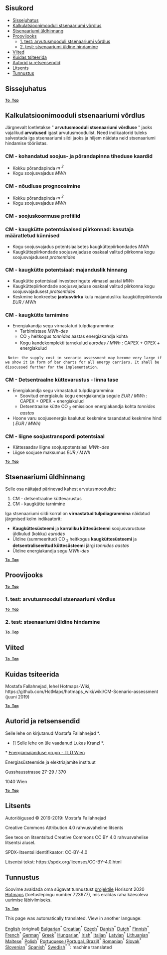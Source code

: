 <h2> Sisukord </h2><ul><li> <a href="#introduction">Sissejuhatus</a> </li><li> <a href="#Calculation-module-scenario-comparison">Kalkulatsioonimooduli stsenaariumi võrdlus</a> </li><li> <a href="#Overall-scenario-assessment">Stsenaariumi üldhinnang</a> </li><li> <a href="#sample-run">Proovijooks</a> <ul><li> <a href="#test-run-1-calculation-module-scenario-comparison">1. test: arvutusmooduli stsenaariumi võrdlus</a> </li><li> <a href="#test-run-2-overall-scenario-assessment">2. test: stsenaariumi üldine hindamine</a> </li></ul></li><li> <a href="#references">Viited</a> </li><li> <a href="#how-to-cite">Kuidas tsiteerida</a> </li><li> <a href="#authors-and-reviewers">Autorid ja retsensendid</a> </li><li> <a href="#license">Litsents</a> </li><li> <a href="#acknowledgement">Tunnustus</a> </li></ul><h2> Sissejuhatus </h2><p><ins> <code><strong><a href="#table-of-contents">To Top</a></strong></code> </ins> </p><h2> Kalkulatsioonimooduli stsenaariumi võrdlus </h2><p> Järgnevalt loetletakse " <strong>arvutusmooduli stsenaariumi võrdluse</strong> " jaoks vajalikud <strong>arvutused</strong> igast arvutusmoodulist. Need indikaatorid tuleks salvestada iga stsenaariumi sildi jaoks ja hiljem näidata neid stsenaariumi hindamise tööriistas. </p><h3> CM - kohandatud soojus- ja põrandapinna tiheduse kaardid </h3><ul><li> Kokku põrandapinda <em><em>m <sup>2</sup></em></em> </li><li> Kogu soojusvajadus <em><em>MWh</em></em> </li></ul><h3> CM - nõudluse prognoosimine </h3><ul><li> Kokku põrandapinda <em><em>m <sup>2</sup></em></em> </li><li> Kogu soojusvajadus <em><em>MWh</em></em> </li></ul><h3> CM - soojuskoormuse profiilid </h3><h3> CM - kaugkütte potentsiaalsed piirkonnad: kasutaja määratletud künnised </h3><ul><li> Kogu soojusvajadus potentsiaalsetes kaugküttepiirkondades <em><em>MWh</em></em> </li><li> Kaugküttepiirkondade soojusvajaduse osakaal valitud piirkonna kogu soojusvajadusest <em><em>protsentides</em></em> </li></ul><h3> CM - kaugkütte potentsiaal: majanduslik hinnang </h3><ul><li> Kaugkütte potentsiaal investeeringute viimasel aastal <em><em>MWh</em></em> </li><li> Kaugküttepiirkondade soojusvajaduse osakaal valitud piirkonna kogu soojusvajadusest <em><em>protsentides</em></em> </li><li> Keskmine konkreetse <strong>jaotusvõrku</strong> kulu majandusliku kaugküttepiirkonda <em><em>EUR / MWh</em></em> </li></ul><h3> CM - kaugkütte tarnimine </h3><ul><li> Energiakandja segu virnastatud tulpdiagrammina: <ul><li> Tarbimistase <em><em>MWh-des</em></em> </li><li> CO <sub>2</sub> heitkogus <em><em>tonnides</em></em> aastas energiakandja kohta </li><li> Kogu kandekomplekti tarnekulud <em><em>eurodes / MWh</em></em> : CAPEX + OPEX + energiakulud </li></ul></li></ul><pre> <code>Note: the supply cost in scenario assessment may become very large if we show it in form of bar charts for all energy carriers. It shall be disscussed further for the implementation.</code> </pre><h3> CM - Detsentraalne küttevarustus - linna tase </h3><ul><li> Energiakandja segu virnastatud tulpdiagrammina: <ul><li> Soovitud energiakulu kogu energiakandja segule <em><em>EUR / MWh</em></em> : CAPEX + OPEX + energiakulud </li><li> Detsentraalse kütte CO <sub>2</sub> emissioon energiakandja kohta <em><em>tonnides aastas</em></em> </li></ul></li><li> Hoone varu soojusenergia kaalutud keskmine tasandatud keskmine hind ( <em><em>EUR / MWh)</em></em> </li></ul><h3> CM - liigne soojustranspordi potentsiaal </h3><ul><li> Kättesaadav liigne soojuspotentsiaal <em><em>MWh-des</em></em> </li><li> Liigse soojuse maksumus <em><em>EUR / MWh</em></em> </li></ul><p><ins> <code><strong><a href="#table-of-contents">To Top</a></strong></code> </ins> </p><h2> Stsenaariumi üldhinnang </h2><p> Selle osa näitajad pärinevad kahest arvutusmoodulist: </p><ol><li> CM - detsentraalne küttevarustus </li><li> CM - kaugkütte tarnimine </li></ol><p> Iga stsenaariumi sildi korral on <strong>virnastatud tulpdiagrammina</strong> näidatud järgmised kolm indikaatorit: </p><ul><li> <strong>Kaugküttesüsteemi</strong> ja <strong>korraliku küttesüsteemi</strong> soojusvarustuse üldkulud (kokku) <em><em>eurodes</em></em> </li><li> Üldine (summeeritud) CO <sub>2</sub> heitkogus <strong>kaugküttesüsteemi</strong> ja <strong>detsentraliseeritud küttesüsteemi</strong> järgi <em><em>tonnides aastas</em></em> </li><li> Üldine energiakandja segu <em><em>MWh-des</em></em> </li></ul><p><ins> <code><strong><a href="#table-of-contents">To Top</a></strong></code> </ins> </p><h2> Proovijooks </h2><p><ins> <code><strong><a href="#table-of-contents">To Top</a></strong></code> </ins> </p><h3> 1. test: arvutusmooduli stsenaariumi võrdlus </h3><p><ins> <code><strong><a href="#table-of-contents">To Top</a></strong></code> </ins> </p><h3> 2. test: stsenaariumi üldine hindamine </h3><p><ins> <code><strong><a href="#table-of-contents">To Top</a></strong></code> </ins> </p><h2> Viited </h2><p><ins> <code><strong><a href="#table-of-contents">To Top</a></strong></code> </ins> </p><h2> Kuidas tsiteerida </h2><p> Mostafa Fallahnejad, lehel Hotmaps-Wiki, https://github.com/HotMaps/hotmaps_wiki/wiki/CM-Scenario-assessment (juuni 2019) </p><p><ins> <code><strong><a href="#table-of-contents">To Top</a></strong></code> </ins> </p><h2> Autorid ja retsensendid </h2><p> Selle lehe on kirjutanud Mostafa Fallahnejad *. </p><ul><li> [] Selle lehe on üle vaadanud Lukas Kranzl *. </li></ul><p> * <a href="https://eeg.tuwien.ac.at/">Energiamajanduse grupp - TLÜ Wien</a> </p><p> Energiasüsteemide ja elektriajamite instituut </p><p> Gusshausstrasse 27-29 / 370 </p><p> 1040 Wien </p><p><ins> <code><strong><a href="#table-of-contents">To Top</a></strong></code> </ins> </p><h2> Litsents </h2><p> Autoriõigused © 2016-2019: Mostafa Fallahnejad </p><p> Creative Commons Attribution 4.0 rahvusvaheline litsents </p><p> See teos on litsentsitud Creative Commons CC BY 4.0 rahvusvahelise litsentsi alusel. </p><p> SPDX-litsentsi identifikaator: CC-BY-4.0 </p><p> Litsentsi tekst: https://spdx.org/licenses/CC-BY-4.0.html </p><h2> Tunnustus </h2><p> Soovime avaldada oma sügavat tunnustust <a href="https://www.hotmaps-project.eu">projektile</a> Horisont 2020 <a href="https://www.hotmaps-project.eu">Hotmaps</a> (toetuslepingu number 723677), mis eraldas raha käesoleva uurimise läbiviimiseks. </p><p><ins> <code><strong><a href="#table-of-contents">To Top</a></strong></code> </ins> </p>

This page was automatically translated. View in another language:

[English](en-CM-Scenario-assessment) (original) [Bulgarian](bg-CM-Scenario-assessment)<sup>\*</sup> [Croatian](hr-CM-Scenario-assessment)<sup>\*</sup> [Czech](cs-CM-Scenario-assessment)<sup>\*</sup> [Danish](da-CM-Scenario-assessment)<sup>\*</sup> [Dutch](nl-CM-Scenario-assessment)<sup>\*</sup>  [Finnish](fi-CM-Scenario-assessment)<sup>\*</sup> [French](fr-CM-Scenario-assessment)<sup>\*</sup> [German](de-CM-Scenario-assessment)<sup>\*</sup> [Greek](el-CM-Scenario-assessment)<sup>\*</sup> [Hungarian](hu-CM-Scenario-assessment)<sup>\*</sup> [Irish](ga-CM-Scenario-assessment)<sup>\*</sup> [Italian](it-CM-Scenario-assessment)<sup>\*</sup> [Latvian](lv-CM-Scenario-assessment)<sup>\*</sup> [Lithuanian](lt-CM-Scenario-assessment)<sup>\*</sup> [Maltese](mt-CM-Scenario-assessment)<sup>\*</sup> [Polish](pl-CM-Scenario-assessment)<sup>\*</sup> [Portuguese (Portugal, Brazil)](pt-CM-Scenario-assessment)<sup>\*</sup> [Romanian](ro-CM-Scenario-assessment)<sup>\*</sup> [Slovak](sk-CM-Scenario-assessment)<sup>\*</sup> [Slovenian](sl-CM-Scenario-assessment)<sup>\*</sup> [Spanish](es-CM-Scenario-assessment)<sup>\*</sup> [Swedish](sv-CM-Scenario-assessment)<sup>\*</sup>
<sup>\*</sup>: machine translated

